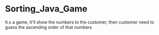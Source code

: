 # Sorting_Java_Game
It.s a game, it'll show the numbers to the customer, then customer need to guess the ascending order of that numbers
